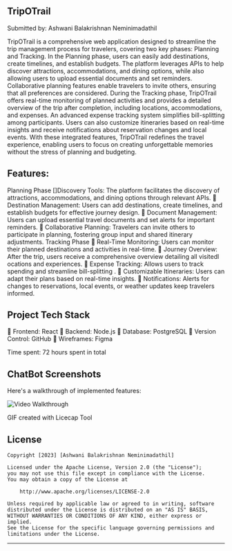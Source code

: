 ## TripOTrail 

Submitted by: Ashwani Balakrishnan Neminimadathil

TripOTrail is a comprehensive web application designed to streamline the trip management process for travelers, covering two key phases: Planning and Tracking. In the Planning phase, users can easily add destinations, create timelines, and establish budgets. The platform leverages APIs to help discover attractions, accommodations, and dining options, while also allowing users to upload essential documents and set reminders. Collaborative planning features enable travelers to invite others, ensuring that all preferences are considered. During the Tracking phase, TripOTrail offers real-time monitoring of planned activities and provides a detailed overview of the trip after completion, including locations, accommodations, and expenses. An advanced expense tracking system simplifies bill-splitting among participants. Users can also customize itineraries based on real-time insights and receive notifications about reservation changes and local events. With these integrated features, TripOTrail redefines the travel experience, enabling users to focus on creating unforgettable memories without the stress of planning and budgeting. 

## Features: 
Planning Phase
[]Discovery Tools: The platform facilitates the discovery of attractions, accommodations, and dining options through relevant APIs. 
 Destination Management: Users can add destinations, create timelines, and establish budgets for effective journey design. 
 Document Management: Users can upload essential travel documents and set alerts for important reminders. 
 Collaborative Planning: Travelers can invite others to participate in planning, fostering group input and shared itinerary adjustments. Tracking Phase
 Real-Time Monitoring: Users can monitor their planned destinations and activities in real-time. 
 Journey Overview: After the trip, users receive a comprehensive overview detailing all visitedl ocations and experiences. 
 Expense Tracking: Allows users to track spending and streamline bill-splitting . 
 Customizable Itineraries: Users can adapt their plans based on real-time insights.  Notifications: Alerts for changes to reservations, local events, or weather updates keep travelers informed. 

## Project Tech Stack
 Frontend: React 
 Backend: Node.js 
 Database: PostgreSQL
 Version Control: GitHub
 Wireframes: Figma
 
Time spent: 72 hours spent in total

## ChatBot Screenshots

Here's a walkthrough of implemented features:

<img src='https://github.com/ashwani89n/TripOTrail/blob/main/TripOTrail.gif' title='Video Walkthrough' width='' alt='Video Walkthrough' />

GIF created with Licecap Tool

## License

    Copyright [2023] [Ashwani Balakrishnan Neminimadathil]

    Licensed under the Apache License, Version 2.0 (the "License");
    you may not use this file except in compliance with the License.
    You may obtain a copy of the License at

        http://www.apache.org/licenses/LICENSE-2.0

    Unless required by applicable law or agreed to in writing, software
    distributed under the License is distributed on an "AS IS" BASIS,
    WITHOUT WARRANTIES OR CONDITIONS OF ANY KIND, either express or implied.
    See the License for the specific language governing permissions and
    limitations under the License.

--------------------------------------------------------------------------------


